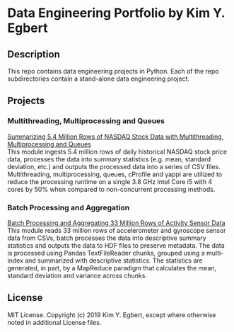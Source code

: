 # Data Engineering Portfolio by Kim Y. Egbert

## Description

This repo contains data engineering projects in Python. Each of the repo subdirectories contain a stand-alone data engineering project.

## Projects

### Multithreading, Multiprocessing and Queues

[Summarizing 5.4 Million Rows of NASDAQ Stock Data with Multithreading, Multiprocessing and Queues](/stocks-multithreading-multiprocessing)  
This module ingests 5.4 million rows of daily historical NASDAQ stock price data, processes the data into summary statistics (e.g. mean, standard deviation, etc.) and outputs the processed data into a series of CSV files. Multithreading, multiprocessing, queues, cProfile and yappi are utilized to reduce the processing runtime on a single 3.8 GHz Intel Core i5 with 4 cores by 50% when compared to non-concurrent processing methods. 

### Batch Processing and Aggregation

[Batch Processing and Aggregating 33 Million Rows of Activity Sensor Data](/activity-sensors-batch-processing)  
This module reads 33 million rows of accelerometer and gyroscope sensor data from CSVs, batch processes the data into descriptive summary statistics and outputs the data to HDF files to preserve metadata. The data is processed using Pandas TextFileReader chunks, grouped using a multi-index and summarized with descriptive statistics. The statistics are generated, in part, by a MapReduce paradigm that calculates the mean, standard deviation and variance across chunks.

## License

MIT License. Copyright (c) 2019 Kim Y. Egbert, except where otherwise noted in additional License files.
